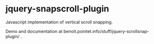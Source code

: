 jquery-snapscroll-plugin
========================

Javascript implementation of vertical scroll snapping.

Demo and documentation at benoit.pointet.info/stuff/jquery-scrollsnap-plugin/ .
